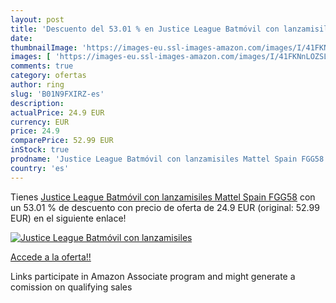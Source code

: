 ```yaml
---
layout: post
title: 'Descuento del 53.01 % en Justice League Batmóvil con lanzamisiles'
date: 
thumbnailImage: 'https://images-eu.ssl-images-amazon.com/images/I/41FKNnLOZSL._SL200_.jpg'
images: [ 'https://images-eu.ssl-images-amazon.com/images/I/41FKNnLOZSL._SL200_.jpg' ]
comments: true
category: ofertas
author: ring
slug: 'B01N9FXIRZ-es'
description:
actualPrice: 24.9 EUR
currency: EUR
price: 24.9
comparePrice: 52.99 EUR
inStock: true
prodname: 'Justice League Batmóvil con lanzamisiles Mattel Spain FGG58'
country: 'es'
---
```


Tienes [Justice League Batmóvil con lanzamisiles Mattel Spain FGG58](https://www.amazon.es/dp/B01N9FXIRZ/?tag=tolees-21) con un 53.01 % de descuento con precio de oferta de 24.9 EUR (original: 52.99 EUR) en el siguiente enlace!

[![Justice League Batmóvil con lanzamisiles](https://images-eu.ssl-images-amazon.com/images/I/41FKNnLOZSL._SL200_.jpg)](https://www.amazon.es/dp/B01N9FXIRZ/?tag=tolees-21)

[Accede a la oferta!!](https://www.amazon.es/dp/B01N9FXIRZ/?tag=tolees-21)

Links participate in Amazon Associate program and might generate a comission on qualifying sales


